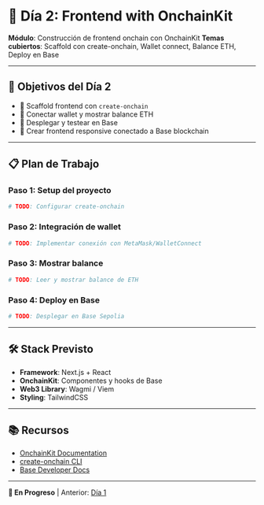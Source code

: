 # 📅 Día 2: Frontend with OnchainKit

**Módulo**: Construcción de frontend onchain con OnchainKit
**Temas cubiertos**: Scaffold con create-onchain, Wallet connect, Balance ETH, Deploy en Base

---

## 🎯 Objetivos del Día 2

- 🔄 Scaffold frontend con `create-onchain`
- 🔄 Conectar wallet y mostrar balance ETH
- 🔄 Desplegar y testear en Base
- 🔄 Crear frontend responsive conectado a Base blockchain

---

## 📋 Plan de Trabajo

### Paso 1: Setup del proyecto
```bash
# TODO: Configurar create-onchain
```

### Paso 2: Integración de wallet
```bash
# TODO: Implementar conexión con MetaMask/WalletConnect
```

### Paso 3: Mostrar balance
```bash
# TODO: Leer y mostrar balance de ETH
```

### Paso 4: Deploy en Base
```bash
# TODO: Desplegar en Base Sepolia
```

---

## 🛠️ Stack Previsto

- **Framework**: Next.js + React
- **OnchainKit**: Componentes y hooks de Base
- **Web3 Library**: Wagmi / Viem
- **Styling**: TailwindCSS

---

## 📚 Recursos

- [OnchainKit Documentation](https://onchainkit.xyz/)
- [create-onchain CLI](https://github.com/coinbase/onchainkit)
- [Base Developer Docs](https://docs.base.org/)

---

**🔄 En Progreso** | Anterior: [Día 1](../dia1/)

